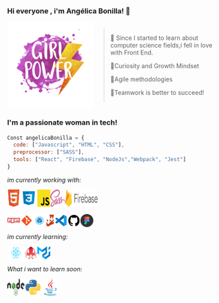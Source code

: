 ### Hi everyone , i'm Angélica Bonilla! 👋
<div style="display: flex;">
<img src="./Img/Readme-pic.svg" width=200>
  
 > 🌻 Since I started to learn about computer science fields,i fell in love with Front End.
 >
 > 🌻Curiosity and Growth Mindset
 >
 > 🌻Agile methodologies
 >
 > 🌻Teamwork is better to succeed!
 >
 
 
</div>


### I'm a passionate woman in tech!

```javascript
Const angelicaBonilla = {
  code: ["Javascript", "HTML", "CSS"],
  preprocessor: ["SASS"],
  tools: ["React", "Firebase", "NodeJs","Webpack", "Jest"]
}
```

*im currently working with:*


<div style="display: flex;">
<img src="./Img/Html-logo.svg" width=30>
<img src="./Img/Css-logo.svg" width=40>
<img src="./Img/JavaScript-logo.svg" width=30>
<img src="./Img/Sass-logo.svg" width=35>
<img src="./Img/Firebase-logo.svg" width=75>
</div>
<br>
<div style="display: flex;">
<img src="./Img/npm-logo.png" width=30>
<img src="./Img/git-logo.png" width=30>
<img src="./Img/webpack-logo.png" width=30>
<img src="./Img/jest-logo.png" width=20>
<img src="./Img/Vsc-logo.png" width=30>
<img src="./Img/github-logo.png" width=30>
<img src="./Img/figma-logo.png" width=30>
</div>

*im currently learning:*
 <div style="display: flex;">
<img src="./Img/React-logo.svg" width=40>
<img src="./Img/react-testing-logo.png" width=30>
<img src="./Img/material-ui-logo.png" width=30>
</div>



*What i want to learn soon:*
<div style="display: flex;">
<img src="./Img/Node.js-logo.svg" width=40>
<img src="./Img/phyton-logo.png" width=40>
<img src="./Img/java-logo.png" width=40>
</div>











